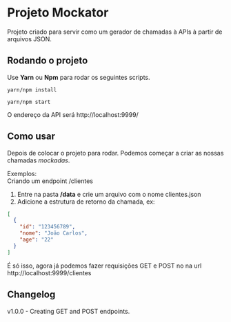 # Projeto Mockator
Projeto criado para servir como um gerador de chamadas à APIs à partir de arquivos JSON.

## Rodando o projeto
Use **Yarn** ou **Npm** para rodar os seguintes scripts.

`yarn/npm install`  

`yarn/npm start`

O endereço da API será http://localhost:9999/

## Como usar
Depois de colocar o projeto para rodar. Podemos começar a criar as nossas chamadas *mockadas*.

Exemplos:   
Criando um endpoint /clientes
1. Entre na pasta **/data** e crie um arquivo com o nome clientes.json
2. Adicione a estrutura de retorno da chamada, ex:
```json
[
  {
    "id": "123456789",
    "nome": "João Carlos",
    "age": "22"
  }
]
```
É só isso, agora já podemos fazer requisições GET e POST no na url http://localhost:9999/clientes

## Changelog
v1.0.0 - Creating GET and POST endpoints.
